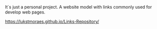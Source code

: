 It´s just a personal project. A website model with links commonly used for develop web pages. 

https://lukstmoraes.github.io/Links-Repository/

